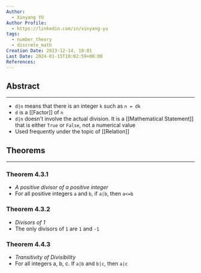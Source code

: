 ```yaml
---
Author:
  - Xinyang YU
Author Profile:
  - https://linkedin.com/in/xinyang-yu
tags:
  - number_theory
  - discrete_math
Creation Date: 2023-12-14, 10:01
Last Date: 2024-01-15T10:02:59+08:00
References: 
---
```

## Abstract
---
- `d|n` means that there is an integer `k` such as `n = dk`
- `d` is a [[Factor]] of `n`
- `d|n` doesn't involve the actual division. It is a [[Mathematical Statement]] that is either `True` or `False`, not a numerical value
- Used frequently under the topic of [[Relation]]

## Theorems
---
### Theorem 4.3.1
- *A positive divisor of a positive integer*
- For all positive integers `a` and `b`, if `a|b`, then `a<=b` 
### Theorem 4.3.2
- *Divisors of 1*
- The only divisors of `1` are `1` and `-1`

### Theorem 4.4.3
- *Transitivity of Divisibility*
- For all integers a, b, c. If `a|b` and `b|c`, then `a|c`


